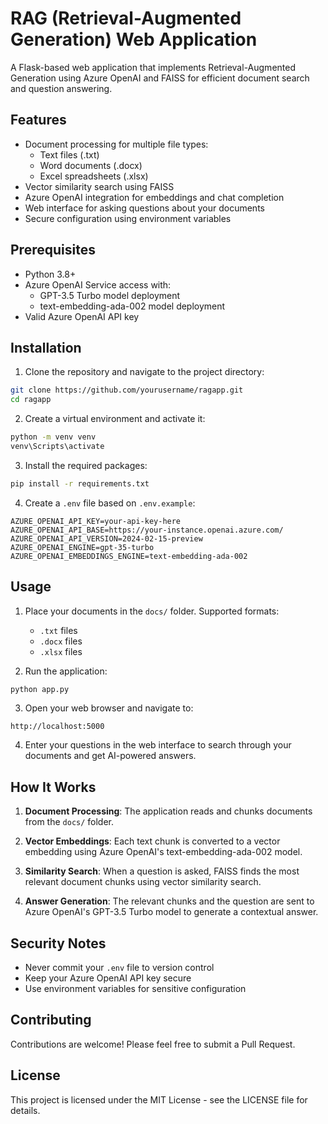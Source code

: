 # RAG (Retrieval-Augmented Generation) Web Application

A Flask-based web application that implements Retrieval-Augmented Generation using Azure OpenAI and FAISS for efficient document search and question answering.

## Features

- Document processing for multiple file types:
  - Text files (.txt)
  - Word documents (.docx)
  - Excel spreadsheets (.xlsx)
- Vector similarity search using FAISS
- Azure OpenAI integration for embeddings and chat completion
- Web interface for asking questions about your documents
- Secure configuration using environment variables

## Prerequisites

- Python 3.8+
- Azure OpenAI Service access with:
  - GPT-3.5 Turbo model deployment
  - text-embedding-ada-002 model deployment
- Valid Azure OpenAI API key

## Installation

1. Clone the repository and navigate to the project directory:
```bash
git clone https://github.com/yourusername/ragapp.git
cd ragapp
```

2. Create a virtual environment and activate it:
```bash
python -m venv venv
venv\Scripts\activate
```

3. Install the required packages:
```bash
pip install -r requirements.txt
```

4. Create a `.env` file based on `.env.example`:
```
AZURE_OPENAI_API_KEY=your-api-key-here
AZURE_OPENAI_API_BASE=https://your-instance.openai.azure.com/
AZURE_OPENAI_API_VERSION=2024-02-15-preview
AZURE_OPENAI_ENGINE=gpt-35-turbo
AZURE_OPENAI_EMBEDDINGS_ENGINE=text-embedding-ada-002
```

## Usage

1. Place your documents in the `docs/` folder. Supported formats:
   - `.txt` files
   - `.docx` files
   - `.xlsx` files

2. Run the application:
```bash
python app.py
```

3. Open your web browser and navigate to:
```
http://localhost:5000
```

4. Enter your questions in the web interface to search through your documents and get AI-powered answers.

## How It Works

1. **Document Processing**: The application reads and chunks documents from the `docs/` folder.

2. **Vector Embeddings**: Each text chunk is converted to a vector embedding using Azure OpenAI's text-embedding-ada-002 model.

3. **Similarity Search**: When a question is asked, FAISS finds the most relevant document chunks using vector similarity search.

4. **Answer Generation**: The relevant chunks and the question are sent to Azure OpenAI's GPT-3.5 Turbo model to generate a contextual answer.

## Security Notes

- Never commit your `.env` file to version control
- Keep your Azure OpenAI API key secure
- Use environment variables for sensitive configuration

## Contributing

Contributions are welcome! Please feel free to submit a Pull Request.

## License

This project is licensed under the MIT License - see the LICENSE file for details.